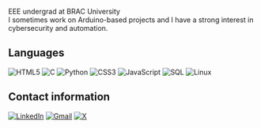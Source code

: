 EEE undergrad at BRAC University <br/>
I sometimes work on Arduino-based projects and I have a strong interest in cybersecurity and automation.

## Languages
![HTML5](https://img.shields.io/badge/html5-%23E34F26.svg?style=for-the-badge&logo=html5&logoColor=white)
![C](https://img.shields.io/badge/c-%2300599C.svg?style=for-the-badge&logo=c&logoColor=white)
![Python](https://img.shields.io/badge/python-3670A0?style=for-the-badge&logo=python&logoColor=ffdd54)
![CSS3](https://img.shields.io/badge/css3-%231572B6.svg?style=for-the-badge&logo=css3&logoColor=white)
![JavaScript](https://img.shields.io/badge/javascript-%23323330.svg?style=for-the-badge&logo=javascript&logoColor=%23F7DF1E)
![SQL](https://img.shields.io/badge/sql-%2300599C.svg?style=for-the-badge&logo=sql&logoColor=white)
![Linux](https://img.shields.io/badge/linux-%23FCC624.svg?style=for-the-badge&logo=linux&logoColor=black)

## Contact information
[![LinkedIn](https://img.shields.io/badge/linkedin-%230077B5.svg?style=for-the-badge&logo=linkedin&logoColor=white)](https://www.linkedin.com/in/eram003/)
[![Gmail](https://img.shields.io/badge/gmail-%23D14836.svg?style=for-the-badge&logo=gmail&logoColor=white)](mailto:sleram16@gmail.com)
[![X](https://img.shields.io/badge/x-%23000000.svg?style=for-the-badge&logo=x&logoColor=white)](https://x.com/sdreram)
